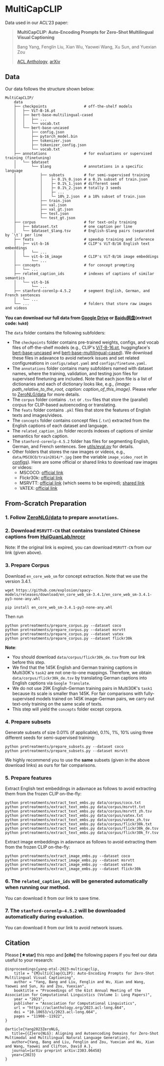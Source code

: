 # MultiCapCLIP

Data used in our ACL'23 paper:
> **MultiCapCLIP: Auto-Encoding Prompts for Zero-Shot Multilingual Visual Captioning**
> 
> Bang Yang, Fenglin Liu, Xian Wu, Yaowei Wang, Xu Sun, and Yuexian Zou
>
> [ACL Anthology](https://aclanthology.org/2023.acl-long.664/), [arXiv](http://arxiv.org/abs/2308.13218)

## Data
Our data follows the structure shown below:
```
MultiCapCLIP/
    data
    ├── checkpoints                 # off-the-shelf models
    │   ├── ViT-B-16.pt
    │   ├── bert-base-multilingual-cased
    │   │   ├── ...
    │   │   └── vocab.txt
    │   └── bert-base-uncased                       
    │       ├── config.json
    │       ├── pytorch_model.bin
    │       ├── tokenizer.json
    │       ├── tokenizer_config.json
    │       └── vocab.txt
    ├── annotations                 # for evaluations or supervised training (finetuning)
    │   └── $dataset   
    │       └── $lang               # annotations in a specific language
    │           ├── subsets         # for semi-supervised training
    │           │    ├─ 0.1%_0.json # a 0.1% subset of train.json 
    │           │    ├─ 0.1%_1.json # different seed
    │           │    ├─ 0.1%_2.json # totally 3 seeds
    │           │    ├─ ...
    │           │    └─ 10%_2.json  # a 10% subset of train.json 
    │           ├── train.json          
    │           ├── val.json
    │           ├── val_gt.json
    │           ├── test.json     
    │           └── test_gt.json  
    ├── corpus                      # for text-only training
    │   ├── $dataset.txt            # one caption per line
    │   └── $dataset_$lang.tsv      # English-$lang pairs (separated by `\t`) per line
    ├── feats                       # speedup training and inference
    │   ├── vit-b-16                # CLIP's ViT-B/16 English text embeddings
    │   │   └── ...
    │   └── vit-b-16_image          # CLIP's ViT-B/16 image embeddings
    │       └── ...
    ├── concepts                    # for concept prompting
    │   └── ...
    ├── related_caption_ids         # indexes of captions of similar semantics
    │   └── vit-b-16
    │       └── ...
    ├── stanford-corenlp-4.5.2      # segment English, German, and French sentences
    │   └── ...               
    └── ...                         # folders that store raw images and videos
```

**You can download our full data from [Google Drive](https://drive.google.com/drive/folders/1evjzu4aH8DveQzKDIptp0D2BHRX3KEwY?usp=sharing) or [Baidu网盘](https://pan.baidu.com/s/1vnogVEnfX33rIJ3HzQjaEA)(extract code: `huk0`)**


The `data` folder contains the following subfolders:
- The `checkpoints` folder contains pre-trained weights, configs, and vocab files of off-the-shelf models (e.g., CLIP's [ViT-B-16.pt](https://openaipublic.azureedge.net/clip/models/5806e77cd80f8b59890b7e101eabd078d9fb84e6937f9e85e4ecb61988df416f/ViT-B-16.pt), huggingface's [bert-base-uncased](https://huggingface.co/bert-base-uncased) and [bert-base-multilingual-cased](https://huggingface.co/bert-base-multilingual-cased)). We download these files in adavance to avoid network issues and set related configureations in `configs/adapt.yaml` and `configs/finetune.yaml`.
- The `annotations` folder contains many subfolders named with dataset names, where the training, validation, and testing json files for supervised finetuning are included. Note that each json file is a list of dictionaries and each of dictionary looks like, e.g., *{image: path_relative_to_the_root, caption: caption_of_this_image}*. Please refer to [ZeroNLG/data](https://github.com/yangbang18/ZeroNLG/tree/master/data) for more details.
- The `corpus` folder contains `.txt` or `.tsv` files that store the (parallel) corpus for CLIP-based autoencoding or translating. 
- The `feats` folder contains `.pkl` files that store the features of English texts and images/videos.
- The `concepts` folder contains concept files (`.txt`) extracted from the English captions of each dataset and language.
- The `related_caption_ids` folder records indexes of captions of similar semantics for each caption. 
- The `stanford-corenlp-4.5.2` folder has files for segmenting English, German, and French sentences. See [utils/eval.py](/utils/eval.py) for details.
- Other folders that stores the raw images or videos, e.g., `data/MSCOCO/train2014/*.jpg` (see the variable `image_video_root` in [configs](/configs/__init__.py)). Here are some official or shared links to download raw images or videos: 
    - MSCOCO: [official link](https://cocodataset.org/)
    - Flickr30k: [official link](http://shannon.cs.illinois.edu/DenotationGraph/data/index.html)
    - MSRVTT: [official link](http://ms-multimedia-challenge.com/2016/dataset) (which seems to be expired); [shared link](https://www.mediafire.com/folder/h14iarbs62e7p/shared)
    - VATEX: [official link](https://eric-xw.github.io/vatex-website/download.html)



## From-Scratch Preparation
### 1. Follow [ZeroNLG/data](https://github.com/yangbang18/ZeroNLG/tree/master/data) to prepare `annotations`.

### 2. Download `MSRVTT-CN` that contains translated Chinese captions from [HuiGuanLab/nrccr](https://github.com/HuiGuanLab/nrccr) 
Note: If the original link is expired, you can download `MSRVTT-CN` from our link (given above).

### 3. Prepare Corpus
Download `en_core_web_sm` for concept extraction. Note that we use the version 3.4.1.
```
wget https://github.com/explosion/spacy-models/releases/download/en_core_web_sm-3.4.1/en_core_web_sm-3.4.1-py3-none-any.whl

pip install en_core_web_sm-3.4.1-py3-none-any.whl
```
Then run
```
python pretreatments/prepare_corpus.py --dataset coco
python pretreatments/prepare_corpus.py --dataset msrvtt
python pretreatments/prepare_corpus.py --dataset vatex
python pretreatments/prepare_corpus.py --dataset flickr30k
```
**Note**: 
- You should download `data/corpus/flickr30k_de.tsv` from our link before this step.
- We find that the 145K English and German training captions in Multi30K's `task2` are not one-to-one mappings. Therefore, we obtain `data/corpus/flickr30k_de.tsv` by translating German captions into English captions via `Google Translate`. 
- We do not use 29K English-German training pairs in Multi30K's `task1` because its scale is smaller than 145K. For fair comparisons with fully-supervised models trained on 145K image-German pairs, we carry out text-only training on the same scale of texts.
- This step will yield the `concepts` folder except corpora.


### 4. Prepare subsets
Generate subsets of size 0.01% (if applicable), 0.1%, 1%, 10% using three different seeds for semi-supervised training:
```
python pretreatments/prepare_subsets.py --dataset coco
python pretreatments/prepare_subsets.py --dataset msrvtt
```
We highly recommend you to use the **same** subsets (given in the above download links) as ours for fair comparisons.


### 5. Prepare features
Extract English text embeddings in adavnace as follows to avoid extracting them from the frozen CLIP on-the-fly:
```
python pretreatments/extract_text_embs.py data/corpus/coco.txt
python pretreatments/extract_text_embs.py data/corpus/msrvtt.txt
python pretreatments/extract_text_embs.py data/corpus/msrvtt_zh.tsv
python pretreatments/extract_text_embs.py data/corpus/vatex.txt
python pretreatments/extract_text_embs.py data/corpus/vatex_zh.tsv
python pretreatments/extract_text_embs.py data/corpus/flickr30k.txt
python pretreatments/extract_text_embs.py data/corpus/flickr30k_de.tsv
python pretreatments/extract_text_embs.py data/corpus/flickr30k_fr.tsv
```

Extract image embeddings in adavnace as follows to avoid extracting them from the frozen CLIP on-the-fly:
```
python pretreatments/extract_image_embs.py --dataset coco
python pretreatments/extract_image_embs.py --dataset msrvtt
python pretreatments/extract_image_embs.py --dataset vatex
python pretreatments/extract_image_embs.py --dataset flickr30k
```

### 6. The `related_caption_ids` will be generated automatically when running our method.
You can download it from our link to save time. 

### 7. The `stanford-corenlp-4.5.2` will be downloaded automatically during evaluation.
You can download it from our link to avoid network issues. 

## Citation
Please **[★star]** this repo and **[cite]** the following papers if you feel our data useful to your research:

```
@inproceedings{yang-etal-2023-multicapclip,
    title = "{M}ulti{C}ap{CLIP}: Auto-Encoding Prompts for Zero-Shot Multilingual Visual Captioning",
    author = "Yang, Bang and Liu, Fenglin and Wu, Xian and Wang, Yaowei and Sun, Xu and Zou, Yuexian",
    booktitle = "Proceedings of the 61st Annual Meeting of the Association for Computational Linguistics (Volume 1: Long Papers)",
    year = "2023",
    publisher = "Association for Computational Linguistics",
    url = "https://aclanthology.org/2023.acl-long.664",
    doi = "10.18653/v1/2023.acl-long.664",
    pages = "11908--11922",
}

@article{Yang2023ZeroNLG,
   title={{Z}ero{NLG}: Aligning and Autoencoding Domains for Zero-Shot Multimodal and Multilingual Natural Language Generation},
   author={Yang, Bang and Liu, Fenglin and Zou, Yuexian and Wu, Xian and Wang, Yaowei and Clifton, David A.},
   journal={arXiv preprint arXiv:2303.06458}
   year={2023}
}
```

